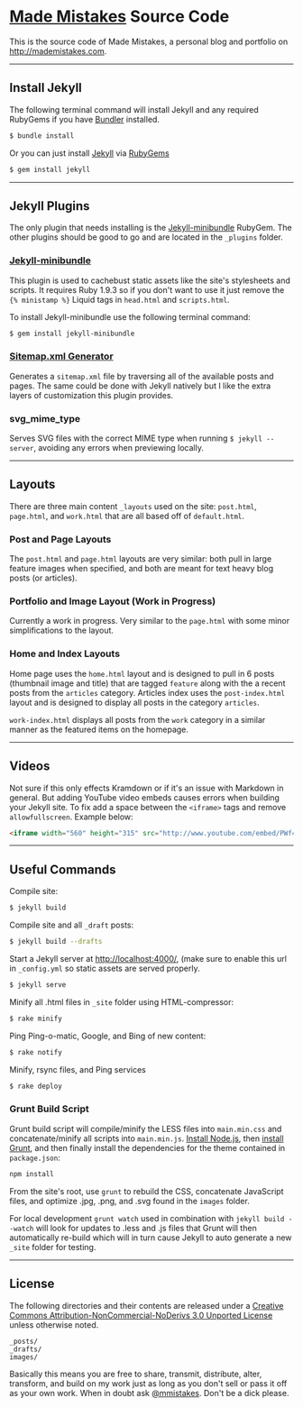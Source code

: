 # [Made Mistakes](http://mademistakes.com) Source Code

This is the source code of Made Mistakes, a personal blog and portfolio on http://mademistakes.com.

---

## Install Jekyll

The following terminal command will install Jekyll and any required RubyGems if you have [Bundler](http://gembundler.com/) installed.

``` bash
$ bundle install
```

Or you can just install [Jekyll](http://jekyllrb.com/) via [RubyGems](http://rubygems.org/)

``` bash
$ gem install jekyll
```

---

## Jekyll Plugins

The only plugin that needs installing is the [Jekyll-minibundle](https://github.com/tkareine/jekyll-minibundle) RubyGem. The other plugins should be good to go and are located in the `_plugins` folder. 

### [Jekyll-minibundle](https://github.com/tkareine/jekyll-minibundle)

This plugin is used to cachebust static assets like the site's stylesheets and scripts. It requires Ruby 1.9.3 so if you don't want to use it just remove the `{% ministamp %}` Liquid tags in `head.html` and `scripts.html`.

To install Jekyll-minibundle use the following terminal command:
``` bash
$ gem install jekyll-minibundle
```

### [Sitemap.xml Generator](https://github.com/kinnetica/jekyll-plugins)

Generates a `sitemap.xml` file by traversing all of the available posts and pages. The same could be done with Jekyll natively but I like the extra layers of customization this plugin provides.

### svg_mime_type

Serves SVG files with the correct MIME type when running `$ jekyll --server`, avoiding any errors when previewing locally.

---

## Layouts

There are three main content `_layouts` used on the site: `post.html`, `page.html`, and `work.html` that are all based off of `default.html`.

### Post and Page Layouts

The `post.html` and `page.html` layouts are very similar: both pull in large feature images when specified, and both are meant for text heavy blog posts (or articles).

### Portfolio and Image Layout (Work in Progress)

Currently a work in progress. Very similar to the `page.html` with some minor simplifications to the layout.

### Home and Index Layouts

Home page uses the `home.html` layout and is designed to pull in 6 posts (thumbnail image and title) that are tagged `feature` along with the a recent posts from the `articles` category. Articles index uses the `post-index.html` layout and is designed to display all posts in the category `articles`.

`work-index.html` displays all posts from the `work` category in a similar manner as the featured items on the homepage.

---

## Videos

Not sure if this only effects Kramdown or if it's an issue with Markdown in general. But adding YouTube video embeds causes errors when building your Jekyll site. To fix add a space between the `<iframe>` tags and remove `allowfullscreen`. Example below:

``` html
<iframe width="560" height="315" src="http://www.youtube.com/embed/PWf4WUoMXwg" frameborder="0"> </iframe>
```

---

## Useful Commands

Compile site:
``` bash
$ jekyll build
```

Compile site and all `_draft` posts:
``` bash
$ jekyll build --drafts
```

Start a Jekyll server at <http://localhost:4000/>, (make sure to enable this url in `_config.yml` so static assets are served properly.
``` bash
$ jekyll serve
```

Minify all .html files in `_site` folder using HTML-compressor:
``` bash
$ rake minify
```

Ping Ping-o-matic, Google, and Bing of new content:
``` bash
$ rake notify
```

Minify, rsync files, and Ping services
``` bash
$ rake deploy
```

### Grunt Build Script

Grunt build script will compile/minify the LESS files into `main.min.css` and concatenate/minify all scripts into `main.min.js`. [Install Node.js](http://nodejs.org/), then [install Grunt](http://gruntjs.com/getting-started), and then finally install the dependencies for the theme contained in `package.json`:

``` bash
npm install
```

From the site's root, use `grunt` to rebuild the CSS, concatenate JavaScript files, and optimize .jpg, .png, and .svg found in the `images` folder.

For local development `grunt watch` used in combination with `jekyll build --watch` will look for updates to .less and .js files that Grunt will then automatically re-build which will in turn cause Jekyll to auto generate a new `_site` folder for testing.

---

## License

The following directories and their contents are released under a [Creative Commons Attribution-NonCommercial-NoDerivs 3.0 Unported License](http://creativecommons.org/licenses/by-nc-nd/3.0/deed.en_US) unless otherwise noted. 

```
_posts/
_drafts/
images/
```

Basically this means you are free to share, transmit, distribute, alter, transform, and build on my work just as long as you don't sell or pass it off as your own work. When in doubt ask [@mmistakes](http://twitter.com/mmistakes). Don't be a dick please.